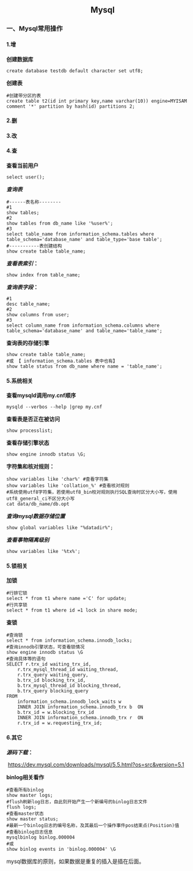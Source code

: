 <center><h2>Mysql</h2></center>

### **一、Mysql常用操作**

#### **1.增**

**创建数据库**

```mysql
create database testdb default character set utf8;
```

**创建表**

```mysql
#创建带分区的表
create table t2(id int primary key,name varchar(10)) engine=MYISAM comment '*' partition by hash(id) partitions 2;
```



#### **2.删**

#### **3.改**

#### **4.查**

**查看当前用户**

```mysql
select user();
```

***查询表***

```mysql
#------表名称--------
#1
show tables;
#2
show tables from db_name like '%user%';
#3
select table_name from information_schema.tables where table_schema='database_name' and table_type='base table';
#-----------表创建结构
show create table table_name;

```

***查看表索引*：**

```mysql
show index from table_name;
```

***查询表字段*：**

```mysql
#1
desc table_name;
#2
show columns from user;
#3
select column_name from information_schema.columns where table_schema='database_name' and table_name='table_name';

```

**查询表的存储引擎**

```mysql
show create table table_name;
#或 【 information_schema.tables 表中也有】
show table status from db_name where name = 'table_name';
```



#### **5.系统相关**

**查看mysqld调用my.cnf顺序**

```shell
mysqld --verbos --help |grep my.cnf
```

**查看表是否正在被访问**

```mysql
show processlist;
```

**查看存储引擎状态**

```mysql
show engine innodb status \G;
```

**字符集和核对规则：**

```mysql
show variables like 'char%' #查看字符集
show variables like 'collation_%' #查看核对规则
#系统使用utf8字符集，若使用utf8_bin校对规则执行SQL查询时区分大小写，使用utf8_general_ci不区分大小写
cat data/db_name/db.opt
```

***查询mysql数据存储位置***​	

```mysql
show global variables like "%datadir%";
```

***查看事物隔离级别***

```mysql
show variables like '%tx%';
```

#### 5.锁相关

**加锁**

```mysql
#行排它锁
select * from t1 where name ='C' for update;
#行共享锁
select * from t1 where id =1 lock in share mode;

```

**查锁**

```mysql
#查询锁
select * from information_schema.innodb_locks; 
#查询innodb引擎状态，可查看锁情况
show engine innodb status \G
#查询具体等的语句
SELECT r.trx_id waiting_trx_id,  
	r.trx_mysql_thread_id waiting_thread,
	r.trx_query waiting_query,
	b.trx_id blocking_trx_id,
	b.trx_mysql_thread_id blocking_thread,
	b.trx_query blocking_query
FROM       
	information_schema.innodb_lock_waits w
	INNER JOIN information_schema.innodb_trx b  ON  
	b.trx_id = w.blocking_trx_id
	INNER JOIN information_schema.innodb_trx r  ON  
	r.trx_id = w.requesting_trx_id;
```



#### 6.其它

***源码下载*：**

​	<https://dev.mysql.com/downloads/mysql/5.5.html?os=src&version=5.1>

**binlog相关看作**

```mysql
#查看所有binlog
show master logs;
#flush刷新log日志，自此刻开始产生一个新编号的binlog日志文件
flush logs;
#查看master状态
show master status;
#最新一个binlog日志的编号名称，及其最后一个操作事件pos结束点(Position)值
#查看binlog日志信息
mysqlbinlog binlog.000004 
#或
show binlog events in 'binlog.000004' \G
```

mysql数据库的原则，如果数据是重复的插入是插在后面。

